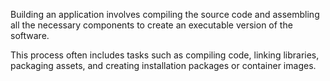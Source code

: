 Building an application involves compiling the source code and assembling all the necessary components to create an executable version of the software.  

This process often includes tasks such as compiling code, linking libraries, packaging assets, and creating installation packages or container images.  



  
